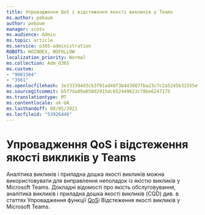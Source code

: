 ```yaml
---
title: Упровадження QoS і відстеження якості викликів у Teams
ms.author: pebaum
author: pebaum
manager: scotv
ms.audience: Admin
ms.topic: article
ms.service: o365-administration
ROBOTS: NOINDEX, NOFOLLOW
localization_priority: Normal
ms.collection: Adm_O365
ms.custom:
- "9001504"
- "3561"
ms.openlocfilehash: 3e333394d3cb3f91ad48f3b443987fba23c7c2a5245b31555ef07ccf09e46be4
ms.sourcegitcommit: b5f7da89a650d2915dc652449623c78be6247175
ms.translationtype: MT
ms.contentlocale: uk-UA
ms.lasthandoff: 08/05/2021
ms.locfileid: "53926446"
---
```

# <a name="implement-qos-and-monitor-call-quality-in-teams"></a>Упровадження QoS і відстеження якості викликів у Teams

Аналітика викликів і приладна дошка якості викликів можна використовувати для виправлення неполадок із якістю викликів у Microsoft Teams. Докладні відомості про якість обслуговування, аналітика викликів і приладна дошка якості викликів (CQD) див. в статтях Упровадження функції [QoS](https://docs.microsoft.com/microsoftteams/monitor-call-quality-qos)і Відстеження якості викликів у Microsoft Teams. 
